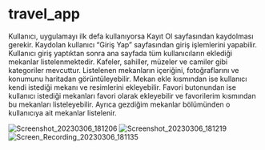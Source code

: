 # travel_app

Kullanıcı, uygulamayı ilk defa kullanıyorsa Kayıt Ol sayfasından kaydolması gerekir. Kaydolan kullanıcı “Giriş Yap” sayfasından giriş işlemlerini yapabilir.
Kullanıcı giriş yaptıktan sonra ana sayfada tüm kullanıcıların eklediği mekanlar listelenmektedir. Kafeler, sahiller, müzeler ve camiler gibi kategoriler mevcuttur. Listelenen mekanların içeriğini, fotoğraflarını ve konumunu haritadan görüntüleyebilir. Mekan ekle kısmından ise kullanıcı kendi istediği mekanı ve resimlerini ekleyebilir. Favori butonundan ise kullanıcı istediği mekanları favori olarak ekleyebilir ve favorilerim kısmından bu mekanları listeleyebilir. Ayrıca gezdiğim mekanlar bölümünden o kullanıcıya ait mekanlar listelenir.

![Screenshot_20230306_181206](https://user-images.githubusercontent.com/45559372/223748494-5989cef5-3c53-4736-9bb5-7f6973d2d20b.jpg)
![Screenshot_20230306_181219](https://user-images.githubusercontent.com/45559372/223748519-4d724a9b-b79c-489f-8414-d8e2c5cdc8a3.jpg)
![Screen_Recording_20230306_181135](https://user-images.githubusercontent.com/45559372/223749313-09af220f-ab70-4f69-bd1a-dc8b0a59eded.gif)
